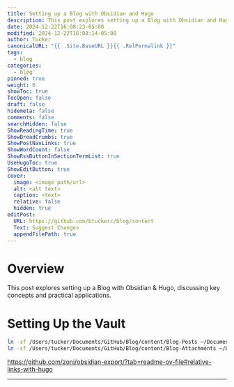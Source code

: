 ```yaml
---
title: Setting up a Blog with Obsidian and Hugo
description: This post explores setting up a Blog with Obsidian and Hugo, discussing key concepts and practical applications.
date: 2024-12-22T16:08:23-05:00
modified: 2024-12-22T16:08:14-05:00
author: Tucker
canonicalURL: "{{ .Site.BaseURL }}{{ .RelPermalink }}"
tags:
  - blog
categories:
  - blog
pinned: true
weight: 0
showToc: true
TocOpen: false
draft: false
hidemeta: false
comments: false
searchHidden: false
ShowReadingTime: true
ShowBreadCrumbs: true
ShowPostNavLinks: true
ShowWordCount: false
ShowRssButtonInSectionTermList: true
UseHugoToc: true
ShowEditButton: true
cover:
  image: <image path/url>
  alt: <alt text>
  caption: <text>
  relative: false
  hidden: true
editPost:
  URL: https://github.com/btuckerc/blog/content
  Text: Suggest Changes
  appendFilePath: true
---
```


# Overview
This post explores setting up a Blog with Obsidian & Hugo, discussing key concepts and practical applications.

# Setting Up the Vault

```bash  
ln -sf /Users/tucker/Documents/GitHub/Blog/content/Blog-Posts ~/Documents/00-Vault/00\ -\ Inbox/07\ -\ BLOG  
ln -sf /Users/tucker/Documents/GitHub/Blog/content/Blog-Attachments ~/Documents/00-Vault/00\ -\ Inbox/07\ -\ BLOG  
```

https://github.com/zoni/obsidian-export/?tab=readme-ov-file#relative-links-with-hugo


---
